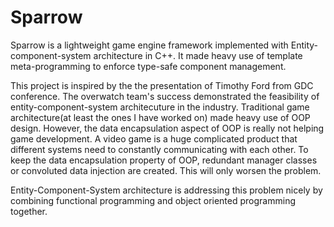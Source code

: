 # Sparrow
Sparrow is a lightweight game engine framework implemented with Entity-component-system architecture in C++. It made heavy 
use of template meta-programming to enforce type-safe component management.

This project is inspired by the the presentation of Timothy Ford from GDC conference. The overwatch team's success demonstrated
the feasibility of entity-component-system architecuture in the industry.
Traditional game architecture(at least the ones I have worked on) made heavy use of OOP design. However, the data encapsulation 
aspect of OOP is really not helping game development. A video game is a huge complicated product that different systems need 
to constantly communicating with each other. To keep the data encapsulation property of OOP, redundant manager classes or 
convoluted data injection are created. This will only worsen the problem. 

Entity-Component-System architecture is addressing this problem nicely by combining functional programming and object oriented programming together.
